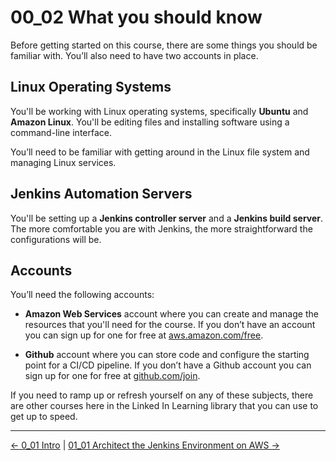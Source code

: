 # 00_02 What you should know

Before getting started on this course, there are some things you should be familiar with.  You’ll also need to have two accounts in place.

## Linux Operating Systems

You'll be working with Linux operating systems, specifically **Ubuntu** and **Amazon Linux**. You'll be editing files and installing software using a command-line interface.

You’ll need to be familiar with getting around in the Linux file system and managing Linux services.

## Jenkins Automation Servers

You'll be setting up a **Jenkins controller server** and a **Jenkins build server**. The more comfortable you are with Jenkins, the more straightforward the configurations will be.

## Accounts

You’ll need the following accounts:

- **Amazon Web Services** account where you can create and manage the resources that you'll need for the course.  If you don’t have an account you can sign up for one for free at [aws.amazon.com/free](https://aws.amazon.com/free).

- **Github** account where you can store code and configure the starting point for a CI/CD pipeline.  If you don’t have a Github account you can sign up for one for free at [github.com/join](https://github.com/join).

If you need to ramp up or refresh yourself on any of these subjects, there are other courses here in the Linked In Learning library that you can use to get up to speed.

<!-- FooterStart -->
---
[← 0_01 Intro](../00_01_intro/README.md) | [01_01 Architect the Jenkins Environment on AWS →](../../ch1_setting_up_jenkins/01_01_architect_the_jenkins_environment_on_aws/README.md)
<!-- FooterEnd -->

